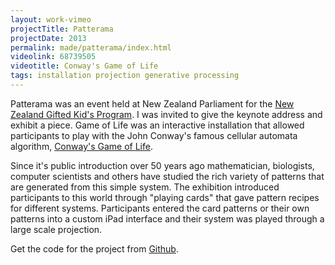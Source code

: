```yaml
---
layout: work-vimeo
projectTitle: Patterama
projectDate: 2013
permalink: made/patterama/index.html
videolink: 68739505
videotitle: Conway's Game of Life
tags: installation projection generative processing
---
```

Patterama was an event held at New Zealand Parliament for the [New Zealand Gifted Kid's Program](http://www.giftedchildren.org.nz/). I was invited to give the keynote address and exhibit a piece. Game of Life was an interactive installation that allowed participants to play with the John Conway's famous cellular automata algorithm, [Conway's Game of Life][gameoflife].

Since it's public introduction over 50 years ago mathematician, biologists, computer scientists and others have studied the rich variety of patterns that are generated from this simple system.  The exhibition introduced participants to this world through "playing cards" that gave pattern recipes for different systems. Participants entered the card patterns or their own patterns into a custom iPad interface and their system was played through a large scale projection. 



Get the code for the project from [Github](http://github.com/bytezen).



[img00]: /img/game-of-life-01.png
[lemur]: http://liine.net
[gameoflife]: http://en.wikipedia.org/wiki/Conway's_Game_of_Life
